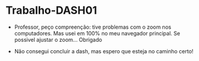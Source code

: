 # Trabalho-DASH01

- Professor, peço compreenção: tive problemas com o zoom nos computadores. Mas usei em 100% no meu navegador principal.
Se possivel ajustar o zoom... Obrigado

- Não consegui concluir a dash, mas espero que esteja no caminho certo!
